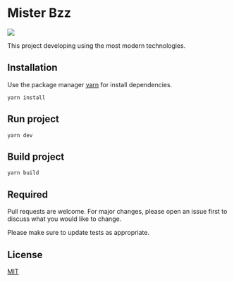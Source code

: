 # Mister Bzz
![](https://www.logo.wine/a/logo/Honey_(company)/Honey_(company)-Logo.wine.svg)

This project developing using the most modern technologies.

## Installation

Use the package manager [yarn](https://classic.yarnpkg.com/en/) for install dependencies.

```
yarn install
```

## Run project

```
yarn dev
```


## Build project

```
yarn build
```

## Required
Pull requests are welcome. For major changes, please open an issue first to discuss what you would like to change.

Please make sure to update tests as appropriate.

## License
[MIT](https://choosealicense.com/licenses/mit/)